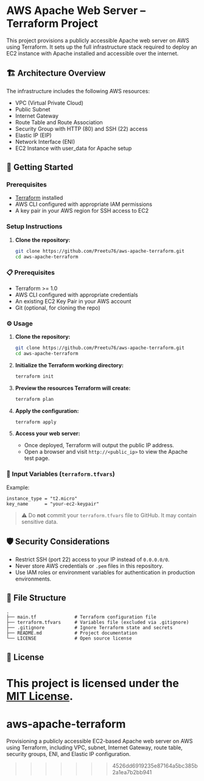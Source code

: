 # AWS Apache Web Server – Terraform Project

This project provisions a publicly accessible Apache web server on AWS using Terraform. It sets up the full infrastructure stack required to deploy an EC2 instance with Apache installed and accessible over the internet.

## 🏗️ Architecture Overview

The infrastructure includes the following AWS resources:
- VPC (Virtual Private Cloud)
- Public Subnet
- Internet Gateway
- Route Table and Route Association
- Security Group with HTTP (80) and SSH (22) access
- Elastic IP (EIP)
- Network Interface (ENI)
- EC2 Instance with user_data for Apache setup

## 🚀 Getting Started

### Prerequisites
- [Terraform](https://www.terraform.io/downloads.html) installed
- AWS CLI configured with appropriate IAM permissions
- A key pair in your AWS region for SSH access to EC2

### Setup Instructions

1. **Clone the repository:**

   ```bash
   git clone https://github.com/Preetu76/aws-apache-terraform.git
   cd aws-apache-terraform


### 📋 Prerequisites
- Terraform >= 1.0
- AWS CLI configured with appropriate credentials
- An existing EC2 Key Pair in your AWS account
- Git (optional, for cloning the repo)

### ⚙️ Usage

1. **Clone the repository:**
   ```bash
   git clone https://github.com/Preetu76/aws-apache-terraform.git
   cd aws-apache-terraform
   ```

2. **Initialize the Terraform working directory:**
   ```bash
   terraform init
   ```

3. **Preview the resources Terraform will create:**
   ```bash
   terraform plan
   ```

4. **Apply the configuration:**
   ```bash
   terraform apply
   ```

5. **Access your web server:**
   - Once deployed, Terraform will output the public IP address.
   - Open a browser and visit `http://<public_ip>` to view the Apache test page.

### 🔐 Input Variables (`terraform.tfvars`)

Example:
```hcl
instance_type = "t2.micro"
key_name      = "your-ec2-keypair"
```

> ⚠️ Do **not** commit your `terraform.tfvars` file to GitHub. It may contain sensitive data.

## 🛡️ Security Considerations

- Restrict SSH (port 22) access to your IP instead of `0.0.0.0/0`.
- Never store AWS credentials or `.pem` files in this repository.
- Use IAM roles or environment variables for authentication in production environments.

## 📂 File Structure

```
.
├── main.tf              # Terraform configuration file
├── terraform.tfvars     # Variables file (excluded via .gitignore)
├── .gitignore           # Ignore Terraform state and secrets
├── README.md            # Project documentation
└── LICENSE              # Open source license
```

## 📝 License

This project is licensed under the [MIT License](LICENSE).
=======
# aws-apache-terraform
Provisioning a publicly accessible EC2-based Apache web server on AWS using Terraform, including VPC, subnet, Internet Gateway, route table, security groups, ENI, and Elastic IP configuration.
>>>>>>> 4526dd6919235e87164a5bc385b2a1ea7b2bb941
